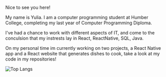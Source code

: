 Nice to see you here! 

My name is Yulia. I am a computer programming student at Humber College, completing my last year of Computer Programming Diploma. 

I've had a chance to work with different aspects of IT, and come to the conculsion that my instrests lay in React, ReactNative, SQL, Java. 

On my personal time im currently working on two projects, a React Native app and a React website that generates dishes to cook, take a look at my code in my repositories!

![Top Langs](https://github-readme-stats.vercel.app/api/top-langs/?username=yuliaFl&layout=compact)
